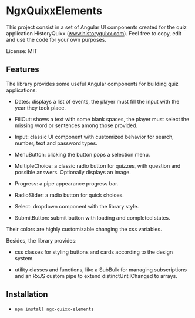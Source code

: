 # NgxQuixxElements

This project consist in a set of Angular UI components created for the quiz application HistoryQuixx (www.historyquixx.com). Feel free to copy, edit and use the code for your own purposes.

License: MIT

## Features

The library provides some useful Angular components for building quiz applications:

- Dates: displays a list of events, the player must fill the input with the year they took place.

- FillOut: shows a text with some blank spaces, the player must select the missing word or sentences among those provided.

- Input: classic UI component with customized behavior for search, number, text and password types.

- MenuButton: clicking the button pops a selection menu.

- MultipleChoice: a classic radio button for quizzes, with question and possible answers. Optionally displays an image.

- Progress: a pipe appearance progress bar.

- RadioSlider: a radio button for quick choices.

- Select: dropdown component with the library style.

- SubmitButton: submit button with loading and completed states.

Their colors are highly customizable changing the css variables.

Besides, the library provides:

- css classes for styling buttons and cards according to the design system.

- utility classes and functions, like a SubBulk for managing subscriptions and an RxJS custom pipe to extend distinctUntilChanged to arrays.

## Installation

- `npm install ngx-quixx-elements`
